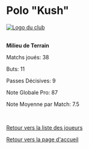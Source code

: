 <html>
  <head>
    <meta charset="UTF-8" />
    <title>Polo "Kush"</title>
  </head>
  <body>
    <h1>Polo "Kush"</h1>
      <a href="http://www.hostingpics.net/viewer.php?id=491514scapulaireicone.png"><img src="http://img4.hostingpics.net/thumbs/mini_491514scapulaireicone.png" alt="Logo du club" /></a></br></br>
      <p><strong>Milieu de Terrain</strong></p>
      		  <p>Matchs joués: 38</p>
		  <p>Buts: 11</p>
		  <p>Passes Décisives: 9</p>
		  <p>Note Globale Pro: 87</p>
		  <p>Note Moyenne par Match: 7.5</p>
		  </br>
		<p><a href="https://github.com/Nephelim33/Scapulaire_Website-TestToLearn-/blob/master/Our%20players.md">Retour vers la liste des joueurs</a></p>
		<p><a href="https://github.com/Nephelim33/Scapulaire_Website-TestToLearn-/blob/master/First_Page.md">Retour vers la page d'accueil</a></p>
	</body>
</html>
